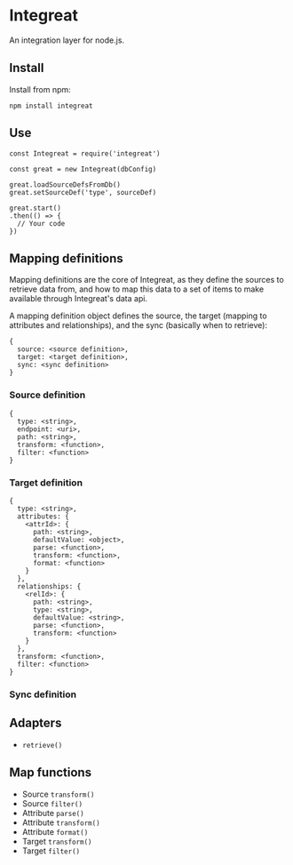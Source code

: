 # Integreat

An integration layer for node.js.

## Install

Install from npm:

`npm install integreat`

## Use

```
const Integreat = require('integreat')

const great = new Integreat(dbConfig)

great.loadSourceDefsFromDb()
great.setSourceDef('type', sourceDef)

great.start()
.then(() => {
  // Your code
})
```

## Mapping definitions

Mapping definitions are the core of Integreat, as they define the sources to
retrieve data from, and how to map this data to a set of items to make available
through Integreat's data api.

A mapping definition object defines the source, the target (mapping to
attributes and relationships), and the sync (basically when to retrieve):

```
{
  source: <source definition>,
  target: <target definition>,
  sync: <sync definition>
}
```

### Source definition

```
{
  type: <string>,
  endpoint: <uri>,
  path: <string>,
  transform: <function>,
  filter: <function>
}
```

### Target definition

```
{
  type: <string>,
  attributes: {
    <attrId>: {
      path: <string>,
      defaultValue: <object>,
      parse: <function>,
      transform: <function>,
      format: <function>
    }
  },
  relationships: {
    <relId>: {
      path: <string>,
      type: <string>,
      defaultValue: <string>,
      parse: <function>,
      transform: <function>
    }
  },
  transform: <function>,
  filter: <function>
}
```

### Sync definition

## Adapters

- `retrieve()`

## Map functions

- Source `transform()`
- Source `filter()`
- Attribute `parse()`
- Attribute `transform()`
- Attribute `format()`
- Target `transform()`
- Target `filter()`
